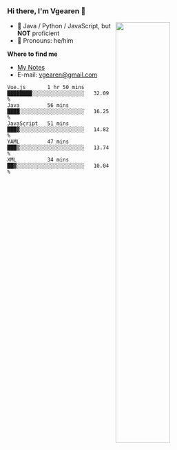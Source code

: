 ### Hi there, I'm Vgearen 👋
<img align="right" width="50%" src="https://github-readme-stats.vercel.app/api?username=vgearen&show_icons=true">

-   🥷 Java / Python / JavaScript, but **NOT** proficient
-   👨 Pronouns: he/him


**Where to find me**
- [My Notes](https://vgearen.github.io/)
- E-mail: vgearen@gmail.com


<!--START_SECTION:waka-->
```text
Vue.js       1 hr 50 mins    ████████░░░░░░░░░░░░░░░░░   32.09 % 
Java         56 mins         ████░░░░░░░░░░░░░░░░░░░░░   16.25 % 
JavaScript   51 mins         ███▓░░░░░░░░░░░░░░░░░░░░░   14.82 % 
YAML         47 mins         ███▒░░░░░░░░░░░░░░░░░░░░░   13.74 % 
XML          34 mins         ██▓░░░░░░░░░░░░░░░░░░░░░░   10.04 % 
```
<!--END_SECTION:waka-->
